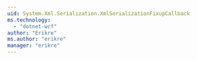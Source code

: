 ```yaml
---
uid: System.Xml.Serialization.XmlSerializationFixupCallback
ms.technology: 
  - "dotnet-wcf"
author: "Erikre"
ms.author: "erikre"
manager: "erikre"
---
```

